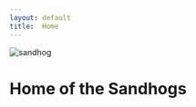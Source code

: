 ```yaml
---
layout: default
title:  Home
---
```

![sandhog](http://99percentinvisible.org/app/uploads/2015/03/sandhogs-1.jpg)
# Home of the __Sandhogs__
